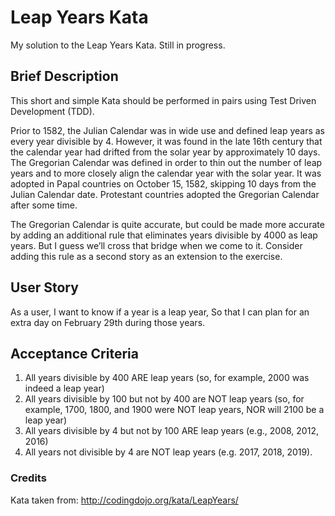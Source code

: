 # Leap Years Kata
My solution to the Leap Years Kata. Still in progress.

## Brief Description
This short and simple Kata should be performed in pairs using Test Driven Development (TDD).

Prior to 1582, the Julian Calendar was in wide use and defined leap years as every year divisible by 4. However, it was found in the late 16th century that the calendar year had drifted from the solar year by approximately 10 days. The Gregorian Calendar was defined in order to thin out the number of leap years and to more closely align the calendar year with the solar year. It was adopted in Papal countries on October 15, 1582, skipping 10 days from the Julian Calendar date. Protestant countries adopted the Gregorian Calendar after some time.

The Gregorian Calendar is quite accurate, but could be made more accurate by adding an additional rule that eliminates years divisible by 4000 as leap years. But I guess we’ll cross that bridge when we come to it. Consider adding this rule as a second story as an extension to the exercise.

## User Story
As a user, I want to know if a year is a leap year, So that I can plan for an extra day on February 29th during those years.

## Acceptance Criteria
1. All years divisible by 400 ARE leap years (so, for example, 2000 was indeed a leap year)
2. All years divisible by 100 but not by 400 are NOT leap years (so, for example, 1700, 1800, and 1900 were NOT leap years, NOR will 2100 be a leap year)
3. All years divisible by 4 but not by 100 ARE leap years (e.g., 2008, 2012, 2016)
4. All years not divisible by 4 are NOT leap years (e.g. 2017, 2018, 2019).

### Credits
Kata taken from: http://codingdojo.org/kata/LeapYears/

